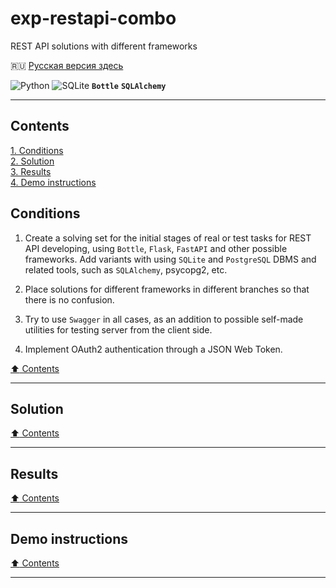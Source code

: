 # exp-restapi-combo
REST API solutions with different frameworks

:ru: [Русская версия здесь](README_RU.md)

![Python](https://img.shields.io/badge/python-3670A0?style=plastic&logo=python&logoColor=ffdd54)
![SQLite](https://img.shields.io/badge/sqlite-%2307405e.svg?style=plastic&logo=sqlite&logoColor=white)
**`Bottle`**
**`SQLAlchemy`**

----

## Contents ##

[1. Conditions](#conditions)    
[2. Solution](#solution)    
[3. Results](#results)    
[4. Demo instructions](#demo-instructions)    

## Conditions ##

1. Create a solving set for the initial stages of real or test tasks for REST
API developing, using `Bottle`, `Flask`, `FastAPI` and other possible
frameworks. Add variants with using `SQLite` and `PostgreSQL` DBMS and related
tools, such as `SQLAlchemy`, psycopg2, etc.

2. Place solutions for different frameworks in different branches so that there
is no confusion.

3. Try to use `Swagger` in all cases, as an addition to possible self-made
utilities for testing server from the client side.

4. Implement OAuth2 authentication through a JSON Web Token.

[:arrow_up: Contents](#contents)

----

## Solution ##

[:arrow_up: Contents](#contents)

----

## Results ##

[:arrow_up: Contents](#contents)

----

## Demo instructions ##

[:arrow_up: Contents](#contents)

----
